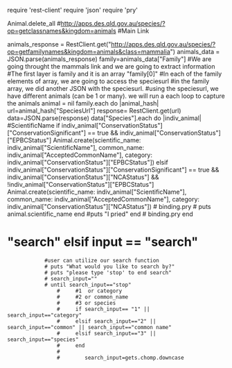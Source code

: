 require 'rest-client'
require 'json'
require 'pry'

Animal.delete_all
#http://apps.des.qld.gov.au/species/?op=getclassnames&kingdom=animals #Main Link

animals_response = RestClient.get("http://apps.des.qld.gov.au/species/?op=getfamilynames&kingdom=animals&class=mammalia")
animals_data = JSON.parse(animals_response)
family=animals_data["Family"]
#We are going throught the mammals link and we are going to extract information
#The first layer is family and it is an array "family[0]"
#In each of the family elements of array, we are going to access the speciesurl
#in the family array, we did another JSON with the speciesurl.
#using the speciesurl, we have different animals (can be 1 or many). we will run a each loop to capture the animals
animal = nil
family.each do |animal_hash|
    url=animal_hash["SpeciesUrl"]
    response= RestClient.get(url)
    data=JSON.parse(response)
    data["Species"].each do |indiv_animal| #ScientificName
        if indiv_animal["ConservationStatus"]["ConservationSignificant"] == true && indiv_animal["ConservationStatus"]["EPBCStatus"]
            Animal.create(scientific_name: indiv_animal["ScientificName"], common_name: indiv_animal["AcceptedCommonName"], category: indiv_animal["ConservationStatus"]["EPBCStatus"])
        elsif indiv_animal["ConservationStatus"]["ConservationSignificant"] == true && indiv_animal["ConservationStatus"]["NCAStatus"] && !indiv_animal["ConservationStatus"]["EPBCStatus"]
            Animal.create(scientific_name: indiv_animal["ScientificName"], common_name: indiv_animal["AcceptedCommonName"], category: indiv_animal["ConservationStatus"]["NCAStatus"])
            # binding.pry
            # puts animal.scientific_name
        end
        #puts "I pried"
    end
    # binding.pry
end

 # "search"   elsif input == "search"
                #user can utilize our search function
                # puts "What would you like to search by?"
                # puts "please type 'stop' to end search"
                # search_input=""
                # until search_input=="stop"
                    #     #1  or category
                    #     #2 or common_name
                    #     #3 or species
                    #     if search_input== "1" || search_input=="category"
                    #     elsif search_input=="2" || search_input=="common" || search_input=="common name"
                    #     elsif search_input=="3" || search_input=="species"
                    #     end
                    #
                    #        search_input=gets.chomp.downcase